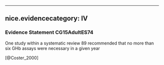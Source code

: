 
---
nice.evidencecategory: IV
---

### Evidence Statement CG15AdultES74
One study within a systematic review 89 recommended that no more than six GHb assays were necessary in a given year 

[@Coster_2000]

